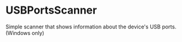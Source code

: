# USBPortsScanner
Simple scanner that shows information about the device's USB ports. (Windows only)
